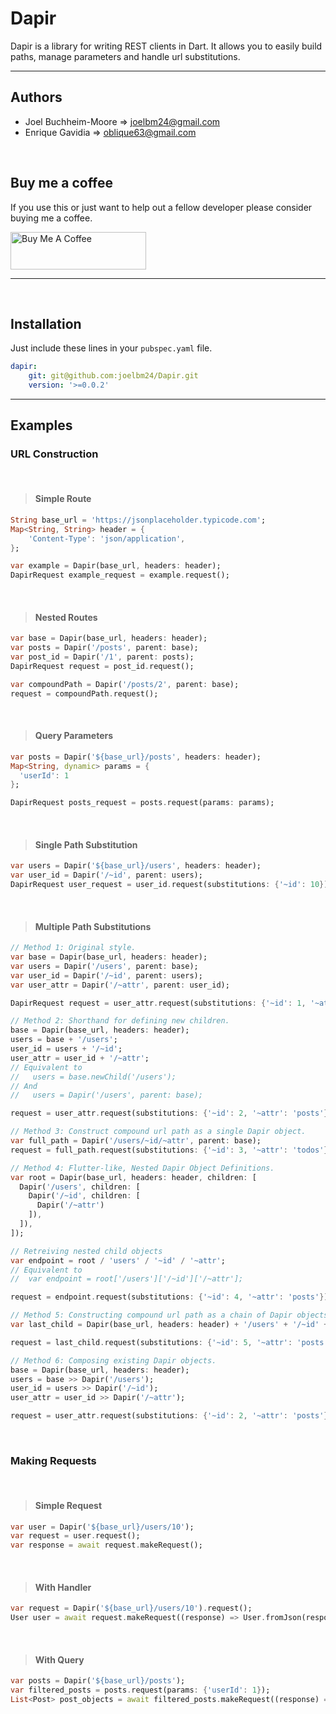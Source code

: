 # Dapir
Dapir is a library for writing REST clients in Dart. It allows you to easily build paths, manage parameters and handle url substitutions.
 
 ---

 ## Authors
* Joel Buchheim-Moore => joelbm24@gmail.com
* Enrique Gavidia => oblique63@gmail.com

<br />

## Buy me a coffee
If you use this or just want to help out a fellow developer please consider buying me a coffee.

<a href="https://www.buymeacoffee.com/onemorejoel" target="_blank"><img src="https://cdn.buymeacoffee.com/buttons/v2/arial-blue.png" alt="Buy Me A Coffee" style="height: 60px !important;width: 217px !important;" ></a>

 ---

<br />

## Installation
Just include these lines in your `pubspec.yaml` file.

```yaml
dapir:
    git: git@github.com:joelbm24/Dapir.git
    version: '>=0.0.2'
```

---

## Examples

### URL Construction

<br />

> #### Simple Route
```dart
String base_url = 'https://jsonplaceholder.typicode.com';
Map<String, String> header = {
    'Content-Type': 'json/application',
};

var example = Dapir(base_url, headers: header);
DapirRequest example_request = example.request();
```

<br />

> #### Nested Routes
```dart
var base = Dapir(base_url, headers: header);
var posts = Dapir('/posts', parent: base);
var post_id = Dapir('/1', parent: posts);
DapirRequest request = post_id.request();

var compoundPath = Dapir('/posts/2', parent: base);
request = compoundPath.request();
```

<br />

> #### Query Parameters
```dart
var posts = Dapir('${base_url}/posts', headers: header);
Map<String, dynamic> params = {
  'userId': 1
};

DapirRequest posts_request = posts.request(params: params);
```

<br />

> #### Single Path Substitution
```dart
var users = Dapir('${base_url}/users', headers: header);
var user_id = Dapir('/~id', parent: users);
DapirRequest user_request = user_id.request(substitutions: {'~id': 10});
```

<br />

> #### Multiple Path Substitutions
```dart
// Method 1: Original style.
var base = Dapir(base_url, headers: header);
var users = Dapir('/users', parent: base);
var user_id = Dapir('/~id', parent: users);
var user_attr = Dapir('/~attr', parent: user_id);

DapirRequest request = user_attr.request(substitutions: {'~id': 1, '~attr': 'posts'});

// Method 2: Shorthand for defining new children.
base = Dapir(base_url, headers: header);
users = base + '/users';
user_id = users + '/~id';
user_attr = user_id + '/~attr';
// Equivalent to
//   users = base.newChild('/users');
// And
//   users = Dapir('/users', parent: base);

request = user_attr.request(substitutions: {'~id': 2, '~attr': 'posts'});

// Method 3: Construct compound url path as a single Dapir object.
var full_path = Dapir('/users/~id/~attr', parent: base);
request = full_path.request(substitutions: {'~id': 3, '~attr': 'todos'});

// Method 4: Flutter-like, Nested Dapir Object Definitions.
var root = Dapir(base_url, headers: header, children: [
  Dapir('/users', children: [
    Dapir('/~id', children: [
      Dapir('/~attr')
    ]),
  ]),
]);

// Retreiving nested child objects
var endpoint = root / 'users' / '~id' / '~attr';
// Equivalent to
//  var endpoint = root['/users']['/~id']['/~attr'];

request = endpoint.request(substitutions: {'~id': 4, '~attr': 'posts'});

// Method 5: Constructing compound url path as a chain of Dapir objects.
var last_child = Dapir(base_url, headers: header) + '/users' + '/~id' + '/~attr';

request = last_child.request(substitutions: {'~id': 5, '~attr': 'posts'});

// Method 6: Composing existing Dapir objects.
base = Dapir(base_url, headers: header);
users = base >> Dapir('/users');
user_id = users >> Dapir('/~id');
user_attr = user_id >> Dapir('/~attr');

request = user_attr.request(substitutions: {'~id': 2, '~attr': 'posts'});
  ```

<br />

### Making Requests

<br />

> #### Simple Request
```dart
var user = Dapir('${base_url}/users/10');
var request = user.request();
var response = await request.makeRequest();
```

<br />

> #### With Handler
```dart
var request = Dapir('${base_url}/users/10').request();
User user = await request.makeRequest((response) => User.fromJson(response));
```

<br />

> #### With Query
```dart
var posts = Dapir('${base_url}/posts');
var filtered_posts = posts.request(params: {'userId': 1});
List<Post> post_objects = await filtered_posts.makeRequest((response) => Post.fromJsonArray(response));
```
